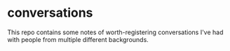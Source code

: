 # conversations

This repo contains some notes of worth-registering conversations I've had with people from multiple different backgrounds. 

 
